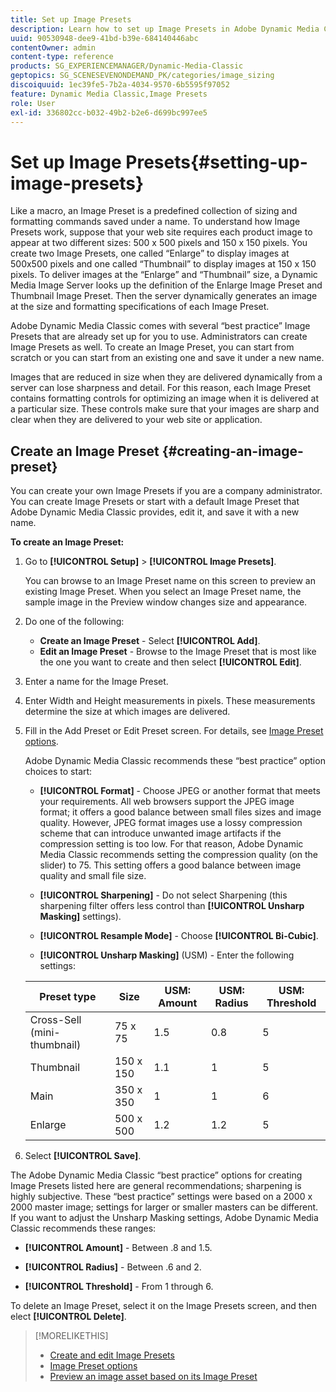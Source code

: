 ```yaml
---
title: Set up Image Presets
description: Learn how to set up Image Presets in Adobe Dynamic Media Classic.
uuid: 90530948-dee9-41bd-b39e-684140446abc
contentOwner: admin
content-type: reference
products: SG_EXPERIENCEMANAGER/Dynamic-Media-Classic
geptopics: SG_SCENESEVENONDEMAND_PK/categories/image_sizing
discoiquuid: 1ec39fe5-7b2a-4034-9570-6b5595f97052
feature: Dynamic Media Classic,Image Presets
role: User
exl-id: 336802cc-b032-49b2-b2e6-d699bc997ee5
---
```

# Set up Image Presets{#setting-up-image-presets}

Like a macro, an Image Preset is a predefined collection of sizing and formatting commands saved under a name. To understand how Image Presets work, suppose that your web site requires each product image to appear at two different sizes: 500 x 500 pixels and 150 x 150 pixels. You create two Image Presets, one called “Enlarge” to display images at 500x500 pixels and one called “Thumbnail” to display images at 150 x 150 pixels. To deliver images at the “Enlarge” and “Thumbnail” size, a Dynamic Media Image Server looks up the definition of the Enlarge Image Preset and Thumbnail Image Preset. Then the server dynamically generates an image at the size and formatting specifications of each Image Preset.

Adobe Dynamic Media Classic comes with several “best practice” Image Presets that are already set up for you to use. Administrators can create Image Presets as well. To create an Image Preset, you can start from scratch or you can start from an existing one and save it under a new name.

Images that are reduced in size when they are delivered dynamically from a server can lose sharpness and detail. For this reason, each Image Preset contains formatting controls for optimizing an image when it is delivered at a particular size. These controls make sure that your images are sharp and clear when they are delivered to your web site or application.

## Create an Image Preset {#creating-an-image-preset}

You can create your own Image Presets if you are a company administrator. You can create Image Presets or start with a default Image Preset that Adobe Dynamic Media Classic provides, edit it, and save it with a new name.

**To create an Image Preset:**

1. Go to **[!UICONTROL Setup]** > **[!UICONTROL Image Presets]**.

   You can browse to an Image Preset name on this screen to preview an existing Image Preset. When you select an Image Preset name, the sample image in the Preview window changes size and appearance.

1. Do one of the following:

   * **Create an Image Preset** - Select **[!UICONTROL Add]**.
   * **Edit an Image Preset** - Browse to the Image Preset that is most like the one you want to create and then select **[!UICONTROL Edit]**.

1. Enter a name for the Image Preset.
1. Enter Width and Height measurements in pixels. These measurements determine the size at which images are delivered.
1. Fill in the Add Preset or Edit Preset screen. For details, see [Image Preset options](application-setup.md#image_preset_options).

   Adobe Dynamic Media Classic recommends these “best practice” option choices to start:

   * **[!UICONTROL Format]** - Choose JPEG or another format that meets your requirements. All web browsers support the JPEG image format; it offers a good balance between small files sizes and image quality. However, JPEG format images use a lossy compression scheme that can introduce unwanted image artifacts if the compression setting is too low. For that reason, Adobe Dynamic Media Classic recommends setting the compression quality (on the slider) to 75. This setting offers a good balance between image quality and small file size.

   * **[!UICONTROL Sharpening]** - Do not select Sharpening (this sharpening filter offers less control than **[!UICONTROL Unsharp Masking]** settings).

   * **[!UICONTROL Resample Mode]** - Choose **[!UICONTROL Bi-Cubic]**.

   * **[!UICONTROL Unsharp Masking]** (USM) - Enter the following settings:

    | Preset type | Size | USM: Amount | USM: Radius | USM: Threshold |
    | --- | --- | --- | --- | --- |
    | Cross-Sell (mini-thumbnail) | 75 x 75| 1.5 | 0.8 | 5 |
    | Thumbnail | 150 x 150 | 1.1 | 1 | 5 |
    | Main | 350 x 350 | 1 | 1 | 6 |
    | Enlarge | 500 x 500 | 1.2 | 1.2 | 5 |

1. Select **[!UICONTROL Save]**.

The Adobe Dynamic Media Classic “best practice” options for creating Image Presets listed here are general recommendations; sharpening is highly subjective. These “best practice” settings were based on a 2000 x 2000 master image; settings for larger or smaller masters can be different. If you want to adjust the Unsharp Masking settings, Adobe Dynamic Media Classic recommends these ranges:

* **[!UICONTROL Amount]** - Between .8 and 1.5.

* **[!UICONTROL Radius]** - Between .6 and 2.

* **[!UICONTROL Threshold]** - From 1 through 6.

To delete an Image Preset, select it on the Image Presets screen,  and then elect **[!UICONTROL Delete]**.

>[!MORELIKETHIS]
>
>* [Create and edit Image Presets](application-setup.md#creating_and_editing_image_presets)
>* [Image Preset options](application-setup.md#image_preset_options)
>* [Preview an image asset based on its Image Preset](previewing-asset.md#previewing_an_image_asset_based_on_its_image_preset)

